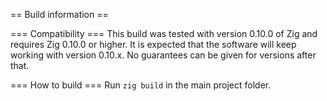 == Build information ==

=== Compatibility ===
This build was tested with version 0.10.0 of Zig and requires Zig 0.10.0 or higher. It is expected that the software will keep working with version 0.10.x. No guarantees can be given for versions after that.

=== How to build ===
Run `zig build` in the main project folder.

